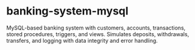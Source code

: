 # banking-system-mysql
MySQL-based banking system with customers, accounts, transactions, stored procedures, triggers, and views. Simulates deposits, withdrawals, transfers, and logging with data integrity and error handling.
